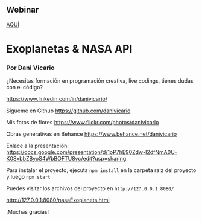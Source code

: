 ## Webinar

[AQUÍ](https://www.youtube.com/watch?v=4_sxETpcyKs)

# Exoplanetas & NASA API

### Por Dani Vicario

¿Necesitas formación en programación creativa, live codings, tienes dudas con el código?

https://www.linkedin.com/in/danivicario/

Sígueme en Github
https://github.com/danivicario

Mis fotos de flores
https://www.flickr.com/photos/danivicario

Obras generativas en Behance
https://www.behance.net/danivicario

Enlace a la presentación: https://docs.google.com/presentation/d/1oP7hE90Zdw-I2dfNmA0U-K0SxbbZByoS4WbBOFTU8vc/edit?usp=sharing

Para instalar el proyecto, ejecuta `npm install` en la carpeta raiz del proyecto y luego `npm start`

Puedes visitar los archivos del proyecto en `http://127.0.0.1:8080/`

http://127.0.0.1:8080/nasaExoplanets.html

¡Muchas gracias!
